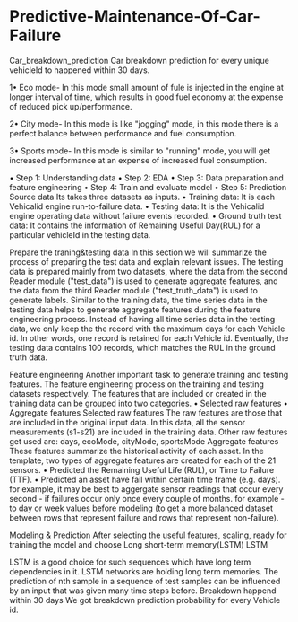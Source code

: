 # Predictive-Maintenance-Of-Car-Failure

Car_breakdown_prediction
Car breakdown prediction for every unique vehicleId to happened within 30 days.

1• Eco mode- In this mode small amount of fule is injected in the engine at longer interval of time, which results in good fuel economy at the expense of reduced pick up/performance.

2• City mode- In this mode is like "jogging" mode, in this mode there is a perfect balance between performance and fuel consumption.

3• Sports mode- In this mode is similar to "running" mode, you will get increased performance at an expense of increased fuel consumption.

• Step 1: Understanding data
• Step 2: EDA
• Step 3: Data preparation and feature engineering
• Step 4: Train and evaluate model
• Step 5: Prediction
Source data Its takes three datasets as inputs. • Training data: It is each Vehicalid engine run-to-failure data. • Testing data: It is the Vehicalid engine operating data without failure events recorded. • Ground truth test data: It contains the information of Remaining Useful Day(RUL) for a particular vehicleId in the testing data.

Prepare the traning&testing data
In this section we will summarize the process of preparing the test data and explain relevant issues. The testing data is prepared mainly from two datasets, where the data from the second Reader module ("test_data") is used to generate aggregate features, and the data from the third Reader module ("test_truth_data") is used to generate labels. Similar to the training data, the time series data in the testing data helps to generate aggregate features during the feature engineering process. Instead of having all time series data in the testing data, we only keep the the record with the maximum days for each Vehicle id. In other words, one record is retained for each Vehicle id. Eventually, the testing data contains 100 records, which matches the RUL in the ground truth data.

Feature engineering
Another important task to generate training and testing features. The feature engineering process on the training and testing datasets respectively. The features that are included or created in the training data can be grouped into two categories. • Selected raw features • Aggregate features Selected raw features The raw features are those that are included in the original input data. In this data, all the sensor measurements (s1-s21) are included in the training data. Other raw features get used are: days, ecoMode, cityMode, sportsMode Aggregate features These features summarize the historical activity of each asset. In the template, two types of aggregate features are created for each of the 21 sensors. • Predicted the Remaining Useful Life (RUL), or Time to Failure (TTF). • Predicted an asset have fail within certain time frame (e.g. days). for example, it may be best to aggergate sensor readings that occur every second - if failures occur only once every couple of months. for example - to day or week values before modeling (to get a more balanced dataset between rows that represent failure and rows that represent non-failure).

Modeling & Prediction
After selecting the useful features, scaling, ready for training the model and choose Long short-term memory(LSTM) LSTM

LSTM is a good choice for such sequences which have long term dependencies in it.
LSTM networks are holding long term memories.
The prediction of nth sample in a sequence of test samples can be influenced by an input that was given many time steps before.
Breakdown happend within 30 days We got breakdown prediction probability for every Vehicle id.
